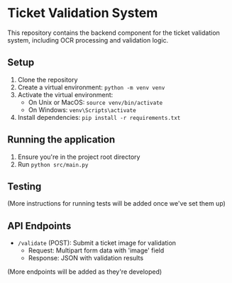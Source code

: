 # Ticket Validation System

This repository contains the backend component for the ticket validation system, including OCR processing and validation logic.

## Setup

1. Clone the repository
2. Create a virtual environment: `python -m venv venv`
3. Activate the virtual environment:
   - On Unix or MacOS: `source venv/bin/activate`
   - On Windows: `venv\Scripts\activate`
4. Install dependencies: `pip install -r requirements.txt`

## Running the application

1. Ensure you're in the project root directory
2. Run `python src/main.py`

## Testing

(More instructions for running tests will be added once we've set them up)

## API Endpoints

- `/validate` (POST): Submit a ticket image for validation
  - Request: Multipart form data with 'image' field
  - Response: JSON with validation results

(More endpoints will be added as they're developed)
